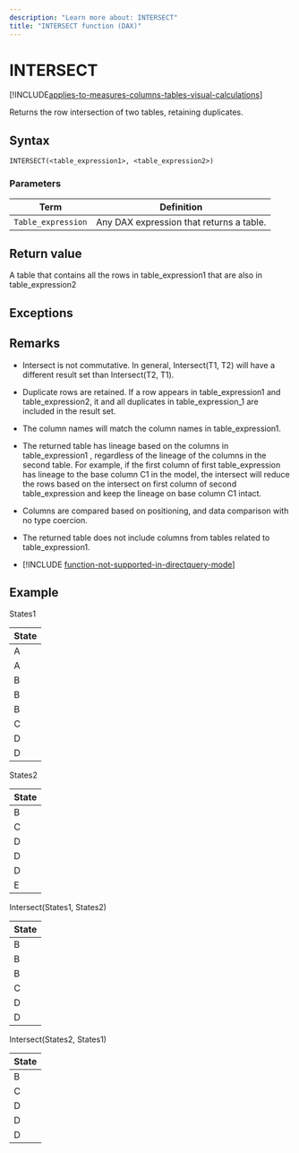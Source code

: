 ```yaml
---
description: "Learn more about: INTERSECT"
title: "INTERSECT function (DAX)"
---
```

# INTERSECT

[!INCLUDE[applies-to-measures-columns-tables-visual-calculations](includes/applies-to-measures-columns-tables-visual-calculations.md)]

Returns the row intersection of two tables, retaining duplicates.  
  
## Syntax  
  
```dax
INTERSECT(<table_expression1>, <table_expression2>)  
```
  
### Parameters  
  
|Term|Definition|  
|--------|--------------|  
|`Table_expression`|Any DAX expression that returns a table.|  
  
## Return value

A table that contains all the rows in table_expression1 that are also in table_expression2  
  
## Exceptions  
  
## Remarks

- Intersect is not commutative. In general, Intersect(T1, T2) will have a different result set than Intersect(T2, T1).  
  
- Duplicate rows are retained. If a row appears in table_expression1 and table_expression2, it and all duplicates in table_expression_1 are included in the result set.  
  
- The column names will match the column names in table_expression1.  
  
- The returned table has lineage based on the columns in table_expression1 , regardless of the lineage of the columns in the second table. For example, if the first column of first table_expression has lineage to the base column C1 in the model, the intersect will reduce the rows based on the intersect on first column of second table_expression and keep the lineage on base column C1 intact.  
  
- Columns are compared based on positioning, and data comparison with no type coercion.  
  
- The returned table does not include columns from tables related to table_expression1.  

- [!INCLUDE [function-not-supported-in-directquery-mode](includes/function-not-supported-in-directquery-mode.md)]

## Example

States1  
  
|State|  
|---------|  
|A|  
|A|  
|B|  
|B|  
|B|  
|C|  
|D|  
|D|  
  
States2  
  
|State|  
|---------|  
|B|  
|C|  
|D|  
|D|  
|D|  
|E|  
  
Intersect(States1, States2)  
  
|State|  
|---------|  
|B|  
|B|  
|B|  
|C|  
|D|  
|D|  
  
Intersect(States2, States1)  
  
|State|  
|---------|  
|B|  
|C|  
|D|  
|D|  
|D|  
